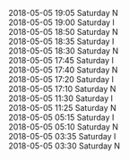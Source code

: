 2018-05-05 19:05 Saturday  N  
2018-05-05 19:00 Saturday  I  
2018-05-05 18:50 Saturday  N  
2018-05-05 18:35 Saturday  I  
2018-05-05 18:30 Saturday  N  
2018-05-05 17:45 Saturday  I  
2018-05-05 17:40 Saturday  N  
2018-05-05 17:20 Saturday  I  
2018-05-05 17:10 Saturday  N  
2018-05-05 11:30 Saturday  I  
2018-05-05 11:25 Saturday  N  
2018-05-05 05:15 Saturday  I  
2018-05-05 05:10 Saturday  N  
2018-05-05 03:35 Saturday  I  
2018-05-05 03:30 Saturday  N  
